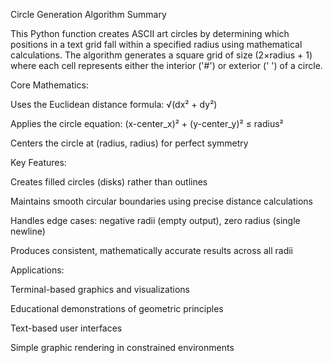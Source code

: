 Circle Generation Algorithm Summary

This Python function creates ASCII art circles by determining which positions in a text grid fall within a specified radius using mathematical calculations. The algorithm generates a square grid of size (2×radius + 1) where each cell represents either the interior ('#') or exterior (' ') of a circle.

Core Mathematics:

Uses the Euclidean distance formula: √(dx² + dy²)

Applies the circle equation: (x-center_x)² + (y-center_y)² ≤ radius²

Centers the circle at (radius, radius) for perfect symmetry

Key Features:

Creates filled circles (disks) rather than outlines

Maintains smooth circular boundaries using precise distance calculations

Handles edge cases: negative radii (empty output), zero radius (single newline)

Produces consistent, mathematically accurate results across all radii

Applications:

Terminal-based graphics and visualizations

Educational demonstrations of geometric principles

Text-based user interfaces

Simple graphic rendering in constrained environments
